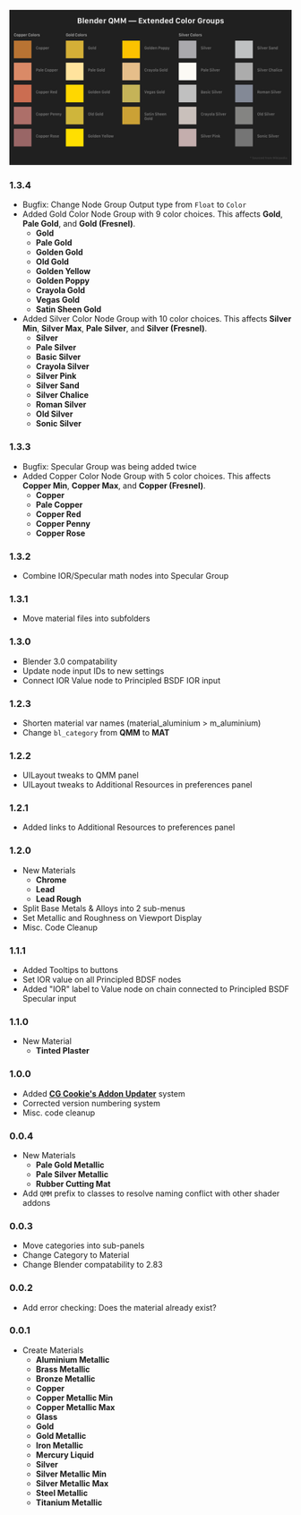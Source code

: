 ![Blender QMM Extended Color Groups](https://github.com/don1138/blender-qmm/blob/main/qmm-extended-color-groups.png)

### 1.3.4 <!-- 1/02/22 -->
- Bugfix: Change Node Group Output type from `Float` to `Color`
- Added Gold Color Node Group with 9 color choices. This affects **Gold**, **Pale Gold**, and **Gold (Fresnel)**. <!-- https://en.wikipedia.org/wiki/Gold_(color) -->
  - **Gold** <!-- #D4AF37 -->
  - **Pale Gold** <!-- #FFE39D -->
  - **Golden Gold** <!-- #FFD700 -->
  - **Old Gold** <!-- #CFB53B -->
  - **Golden Yellow** <!-- #FFDF00 -->
  - **Golden Poppy** <!-- #FCC200 -->
  - **Crayola Gold** <!-- #E6BE8A -->
  - **Vegas Gold** <!-- #C5B358 -->
  - **Satin Sheen Gold** <!-- #CBA135 -->
- Added Silver Color Node Group with 10 color choices. This affects **Silver Min**, **Silver Max**, **Pale Silver**, and **Silver (Fresnel)**. <!-- https://en.wikipedia.org/wiki/Silver_(color) -->
  - **Silver** <!--#AAA9AD -->
  - **Pale Silver** <!--#FCFAF5 -->
  - **Basic Silver** <!--#C0C0C0 -->
  - **Crayola Silver** <!--#C9C0BB -->
  - **Silver Pink** <!--C4AEAD -->
  - **Silver Sand** <!--#BFC1C2 -->
  - **Silver Chalice** <!--#ACACAC -->
  - **Roman Silver** <!--#838996 -->
  - **Old Silver** <!--#848482 -->
  - **Sonic Silver** <!--#757575 -->

### 1.3.3 <!-- 12/30/21 -->
- Bugfix: Specular Group was being added twice
- Added Copper Color Node Group with 5 color choices. This affects **Copper Min**, **Copper Max**, and **Copper (Fresnel)**. <!-- https://en.wikipedia.org/wiki/Copper_(color) -->
	- **Copper** <!-- #B87333 -->
	- **Pale Copper** <!-- #DA8A67 -->
	- **Copper Red** <!-- #CB6D51 -->
	- **Copper Penny** <!-- #AD6F69 -->
	- **Copper Rose** <!-- #996666 -->

### 1.3.2 <!-- 12/29/21 -->
- Combine IOR/Specular math nodes into Specular Group

### 1.3.1 <!-- 12/21/21 -->
- Move material files into subfolders

### 1.3.0 <!-- 12/15/21 -->
- Blender 3.0 compatability
- Update node input IDs to new settings
- Connect IOR Value node to Principled BSDF IOR input

### 1.2.3 <!-- 12/15/21 -->
- Shorten material var names (material_aluminium > m_aluminium)
- Change `bl_category` from **QMM** to **MAT**

### 1.2.2 <!-- 8/12/21 -->
- UILayout tweaks to QMM panel
- UILayout tweaks to Additional Resources in preferences panel

### 1.2.1 <!-- 7/24/21 -->
- Added links to Additional Resources to preferences panel

### 1.2.0 <!-- 7/14/21 -->
- New Materials
	- **Chrome**
	- **Lead**
	- **Lead Rough**
- Split Base Metals & Alloys into 2 sub-menus
- Set Metallic and Roughness on Viewport Display
- Misc. Code Cleanup

### 1.1.1 <!-- 7/8/21 -->
- Added Tooltips to buttons
- Set IOR value on all Principled BDSF nodes
- Added "IOR" label to Value node on chain connected to Principled BSDF Specular input

### 1.1.0 <!-- 6/17/21 -->
- New Material
	- **Tinted Plaster**

### 1.0.0
- Added [**CG Cookie's Addon Updater**](https://github.com/CGCookie/blender-addon-updater) system
- Corrected version numbering system
- Misc. code cleanup

### 0.0.4 <!-- 3/22/21 -->
- New Materials
	- **Pale Gold Metallic**
	- **Pale Silver Metallic**
	- **Rubber Cutting Mat**
- Add ``QMM`` prefix to classes to resolve naming conflict with other shader addons

### 0.0.3 <!-- 3/21/21 -->
- Move categories into sub-panels
- Change Category to Material
- Change Blender compatability to 2.83

### 0.0.2 <!-- 3/10/21 -->
- Add error checking: Does the material already exist?

### 0.0.1 <!-- 3/9/21 -->
- Create Materials
	- **Aluminium Metallic**
	- **Brass Metallic**
	- **Bronze Metallic**
	- **Copper**
	- **Copper Metallic Min**
	- **Copper Metallic Max**
	- **Glass**
	- **Gold**
	- **Gold Metallic**
	- **Iron Metallic**
	- **Mercury Liquid**
	- **Silver**
	- **Silver Metallic Min**
	- **Silver Metallic Max**
	- **Steel Metallic**
	- **Titanium Metallic**
